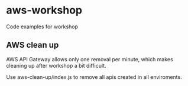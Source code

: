 # aws-workshop
Code examples for workshop 


## AWS clean up 

AWS API Gateway allows only one removal per minute, which makes cleaning up after workshop a bit difficult. 

Use aws-clean-up/index.js to remove all apis created in all enviroments. 